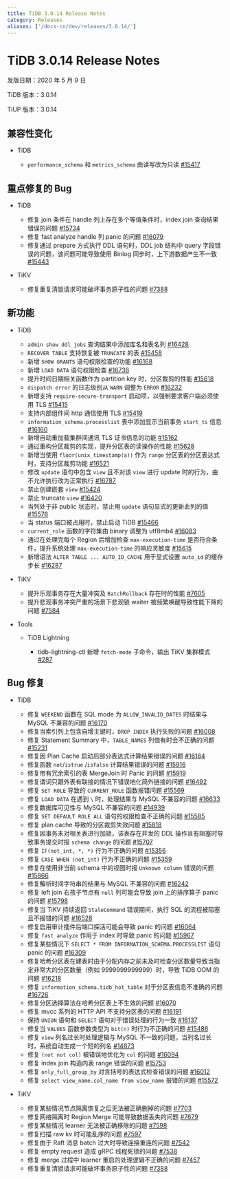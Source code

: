 ```yaml
---
title: TiDB 3.0.14 Release Notes
category: Releases
aliases: ['/docs-cn/dev/releases/3.0.14/']
---
```


# TiDB 3.0.14 Release Notes

发版日期：2020 年 5 月 9 日

TiDB 版本：3.0.14

TiUP 版本：3.0.14

## 兼容性变化

+ TiDB

    - `performance_schema` 和 `metrics_schema` 由读写改为只读 [#15417](https://github.com/pingcap/tidb/pull/15417)

## 重点修复的 Bug

+ TiDB

    - 修复 join 条件在 handle 列上存在多个等值条件时，index join 查询结果错误的问题 [#15734](https://github.com/pingcap/tidb/pull/15734)
    - 修复 fast analyze handle 列 panic 的问题 [#16079](https://github.com/pingcap/tidb/pull/16079)
    - 修复通过 prepare 方式执行 DDL 语句时，DDL job 结构中 query 字段错误的问题，该问题可能导致使用 Binlog 同步时，上下游数据产生不一致 [#15443](https://github.com/pingcap/tidb/pull/15443)

+ TiKV

    - 修复重复清锁请求可能破坏事务原子性的问题 [#7388](https://github.com/tikv/tikv/pull/7388)

## 新功能

+ TiDB

    - `admin show ddl jobs` 查询结果中添加库名和表名列 [#16428](https://github.com/pingcap/tidb/pull/16428)
    - `RECOVER TABLE` 支持恢复被 `TRUNCATE` 的表 [#15458](https://github.com/pingcap/tidb/pull/15458)
    - 新增 `SHOW GRANTS` 语句权限检查的功能 [#16168](https://github.com/pingcap/tidb/pull/16168)
    - 新增 `LOAD DATA` 语句权限检查 [#16736](https://github.com/pingcap/tidb/pull/16736)
    - 提升时间日期相关函数作为 partition key 时，分区裁剪的性能 [#15618](https://github.com/pingcap/tidb/pull/15618)
    - `dispatch error` 的日志级别从 `WARN` 调整为 `ERROR` [#16232](https://github.com/pingcap/tidb/pull/16232)
    - 新增支持 `require-secure-transport` 启动项，以强制要求客户端必须使用 TLS [#15415](https://github.com/pingcap/tidb/pull/15415)
    - 支持内部组件间 http 通信使用 TLS [#15419](https://github.com/pingcap/tidb/pull/15419)
    - `information_schema.processlist` 表中添加显示当前事务 `start_ts` 信息 [#16160](https://github.com/pingcap/tidb/pull/16160)
    - 新增自动重加载集群间通讯 TLS 证书信息的功能 [#15162](https://github.com/pingcap/tidb/pull/15162)
    - 通过重构分区裁剪的实现，提升分区表的读操作的性能 [#15628](https://github.com/pingcap/tidb/pull/15628)
    - 新增当使用 `floor(unix_timestamp(a))` 作为 `range` 分区表的分区表达式时，支持分区裁剪功能 [#16521](https://github.com/pingcap/tidb/pull/16521)
    - 修改 `update` 语句中包含 `view` 且不对该 `view` 进行 update 时的行为，由不允许执行改为正常执行 [#16787](https://github.com/pingcap/tidb/pull/16787)
    - 禁止创建嵌套 `view` [#15424](https://github.com/pingcap/tidb/pull/15424)
    - 禁止 truncate `view` [#16420](https://github.com/pingcap/tidb/pull/16420)
    - 当列处于非 public 状态时，禁止用 `update` 语句显式的更新此列的值 [#15576](https://github.com/pingcap/tidb/pull/15576)
    - 当 status 端口被占用时，禁止启动 TiDB [#15466](https://github.com/pingcap/tidb/pull/15466)
    - `current_role` 函数的字符集由 binary 调整为 utf8mb4 [#16083](https://github.com/pingcap/tidb/pull/16083)
    - 通过在处理完每个 Region 后增加检查 `max-execution-time` 是否符合条件，提升系统处理 `max-execution-time` 的响应灵敏度 [#15615](https://github.com/pingcap/tidb/pull/15615)
    - 新增语法 `ALTER TABLE ... AUTO_ID_CACHE` 用于显式设置 `auto_id` 的缓存步长 [#16287](https://github.com/pingcap/tidb/pull/16287)

+ TiKV

    - 提升乐观事务存在大量冲突及 `BatchRollback` 存在时的性能 [#7605](https://github.com/tikv/tikv/pull/7605)
    - 提升悲观事务冲突严重的场景下悲观锁 waiter 被频繁唤醒导致性能下降的问题 [#7584](https://github.com/tikv/tikv/pull/7584)

+ Tools

    + TiDB Lightning

        - tidb-lightning-ctl 新增 `fetch-mode` 子命令，输出 TiKV 集群模式 [#287](https://github.com/pingcap/tidb-lightning/pull/287)

## Bug 修复

+ TiDB

    - 修复 `WEEKEND` 函数在 SQL mode 为 `ALLOW_INVALID_DATES` 时结果与 MySQL 不兼容的问题 [#16170](https://github.com/pingcap/tidb/pull/16170)
    - 修复当索引列上包含自增主键时，`DROP INDEX` 执行失败的问题 [#16008](https://github.com/pingcap/tidb/pull/16008)
    - 修复 Statement Summary 中，`TABLE_NAMES`  列值有时会不正确的问题 [#15231](https://github.com/pingcap/tidb/pull/15231)
    - 修复因 Plan Cache 启动后部分表达式计算结果错误的问题 [#16184](https://github.com/pingcap/tidb/pull/16184)
    - 修复函数 `not`/`istrue` /`isfalse` 计算结果错误的问题 [#15916](https://github.com/pingcap/tidb/pull/15916)
    - 修复带有冗余索引的表 MergeJoin 时 Panic 的问题 [#15919](https://github.com/pingcap/tidb/pull/15919)
    - 修复谓词只跟外表有联接的情况下错误地化简外链接的问题 [#16492](https://github.com/pingcap/tidb/pull/16492)
    - 修复 `SET ROLE` 导致的 `CURRENT_ROLE` 函数报错问题 [#15569](https://github.com/pingcap/tidb/pull/15569)
    - 修复 `LOAD DATA` 在遇到 `\` 时，处理结果与 MySQL 不兼容的问题 [#16633](https://github.com/pingcap/tidb/pull/16633)
    - 修复数据库可见性与 MySQL 不兼容的问题 [#14939](https://github.com/pingcap/tidb/pull/14939)
    - 修复 `SET DEFAULT ROLE ALL` 语句的权限检查不正确的问题 [#15585](https://github.com/pingcap/tidb/pull/15585)
    - 修复 plan cache 导致的分区裁剪失效问题 [#15818](https://github.com/pingcap/tidb/pull/15818)
    - 修复因事务未对相关表进行加锁，该表存在并发的 DDL 操作且有阻塞时导致事务提交时报 `schema change` 的问题 [#15707](https://github.com/pingcap/tidb/pull/15707)
    - 修复 `IF(not_int, *, *)` 行为不正确的问题 [#15356](https://github.com/pingcap/tidb/pull/15356)
    - 修复 `CASE WHEN (not_int)` 行为不正确的问题 [#15359](https://github.com/pingcap/tidb/pull/15359)
    - 修复在使用非当前 schema 中的视图时报 `Unknown column` 错误的问题 [#15866](https://github.com/pingcap/tidb/pull/15866)
    - 修复解析时间字符串的结果与 MySQL 不兼容的问题 [#16242](https://github.com/pingcap/tidb/pull/16242)
    - 修复 left join 右孩子节点有 `null` 列可能会导致 join 上的排序算子 panic 的问题 [#15798](https://github.com/pingcap/tidb/pull/15798)
    - 修复当 TiKV 持续返回 `StaleCommand` 错误期间，执行 SQL 的流程被阻塞且不报错的问题 [#16528](https://github.com/pingcap/tidb/pull/16528)
    - 修复启用审计插件后端口探活可能会导致 panic 的问题 [#16064](https://github.com/pingcap/tidb/pull/16064)
    - 修复 `fast analyze` 作用于 index 时导致 panic 的问题 [#15967](https://github.com/pingcap/tidb/pull/15967)
    - 修复某些情况下 `SELECT * FROM INFORMATION_SCHEMA.PROCESSLIST` 语句 panic 的问题 [#16309](https://github.com/pingcap/tidb/pull/16309)
    - 修复哈希分区表在建表时由于分配内存之前未及时检查分区数量导致当指定非常大的分区数量（例如 9999999999999）时，导致 TiDB OOM 的问题 [#16218](https://github.com/pingcap/tidb/pull/16218)
    - 修复 `information_schema.tidb_hot_table` 对于分区表信息不准确的问题 [#16726](https://github.com/pingcap/tidb/pull/16726)
    - 修复分区选择算法在哈希分区表上不生效的问题 [#16070](https://github.com/pingcap/tidb/pull/16070)
    - 修复 mvcc 系列的 HTTP API 不支持分区表的问题 [#16191](https://github.com/pingcap/tidb/pull/16191)
    - 保持 `UNION` 语句和 `SELECT` 语句对于错误处理的行为一致 [#16137](https://github.com/pingcap/tidb/pull/16137)
    - 修复当 `VALUES` 函数参数类型为 `bit(n)` 时行为不正确的问题 [#15486](https://github.com/pingcap/tidb/pull/15486)
    - 修复 `view` 列名过长时处理逻辑与 MySQL 不一致的问题，当列名过长时，系统自动生成一个短的列名 [#14873](https://github.com/pingcap/tidb/pull/14873)
    - 修复 `(not not col)` 被错误地优化为 `col` 的问题 [#16094](https://github.com/pingcap/tidb/pull/16094)
    - 修复 index join 构造内表 range 错误的问题 [#15753](https://github.com/pingcap/tidb/pull/15753)
    - 修复 `only_full_group_by` 对含括号的表达式检查错误的问题 [#16012](https://github.com/pingcap/tidb/pull/16012)
    - 修复 `select view_name.col_name from view_name` 报错的问题 [#15572](https://github.com/pingcap/tidb/pull/15572)

+ TiKV

    - 修复某些情况节点隔离恢复之后无法被正确删掉的问题 [#7703](https://github.com/tikv/tikv/pull/7703)
    - 修复网络隔离时 Region Merge 可能导致数据丢失的问题 [#7679](https://github.com/tikv/tikv/pull/7679)
    - 修复某些情况 learner 无法被正确移除的问题 [#7598](https://github.com/tikv/tikv/pull/7598)
    - 修复扫描 raw kv 时可能乱序的问题 [#7597](https://github.com/tikv/tikv/pull/7597)
    - 修复由于 Raft 消息 batch 过大时导致连接重连的问题 [#7542](https://github.com/tikv/tikv/pull/7542)
    - 修复 empty request 造成 gRPC 线程死锁的问题 [#7538](https://github.com/tikv/tikv/pull/7538)
    - 修复 merge 过程中 learner 重启的处理逻辑不正确的问题 [#7457](https://github.com/tikv/tikv/pull/7457)
    - 修复重复清锁请求可能破坏事务原子性的问题 [#7388](https://github.com/tikv/tikv/pull/7388)
